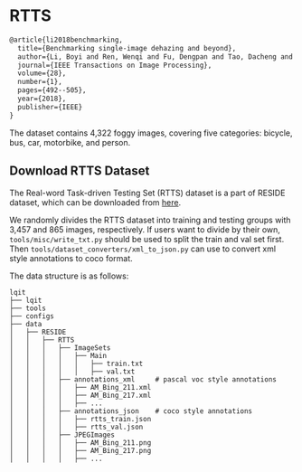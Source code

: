 # RTTS

```latex
@article{li2018benchmarking,
  title={Benchmarking single-image dehazing and beyond},
  author={Li, Boyi and Ren, Wenqi and Fu, Dengpan and Tao, Dacheng and Feng, Dan and Zeng, Wenjun and Wang, Zhangyang},
  journal={IEEE Transactions on Image Processing},
  volume={28},
  number={1},
  pages={492--505},
  year={2018},
  publisher={IEEE}
}
```

The dataset contains 4,322 foggy images, covering five categories: bicycle, bus, car, motorbike, and person.

## Download RTTS Dataset

The Real-word Task-driven Testing Set (RTTS) dataset is a part of RESIDE dataset, which can be downloaded from [here](https://drive.google.com/file/d/15Ei1cHGVqR1mXFep43BO7nkHq1IEGh1e/view?usp=sharing).

We randomly divides the RTTS dataset into training and testing groups with 3,457 and 865 images, respectively.
If users want to divide by their own, `tools/misc/write_txt.py` should be used to split the train and val set first.
Then `tools/dataset_converters/xml_to_json.py` can use to convert xml style annotations to coco format.

The data structure is as follows:

```text
lqit
├── lqit
├── tools
├── configs
├── data
│   ├── RESIDE
│   │   ├── RTTS
│   │   │   ├── ImageSets
│   │   │   │   ├── Main
│   │   │   │   │   ├── train.txt
│   │   │   │   │   ├── val.txt
│   │   │   ├── annotations_xml     # pascal voc style annotations
│   │   │   │   ├── AM_Bing_211.xml
│   │   │   │   ├── AM_Bing_217.xml
│   │   │   │   ├── ...
│   │   │   ├── annotations_json    # coco style annotations
│   │   │   │   ├── rtts_train.json
│   │   │   │   ├── rtts_val.json
│   │   │   ├── JPEGImages
│   │   │   │   ├── AM_Bing_211.png
│   │   │   │   ├── AM_Bing_217.png
│   │   │   │   ├── ...
```
